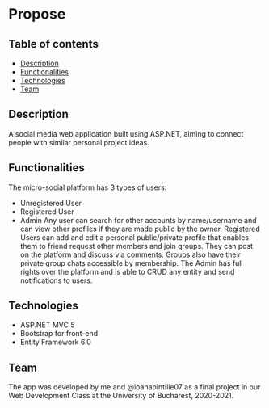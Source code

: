 # Propose
## Table of contents
* [Description](#description)
* [Functionalities](#Functionalities)
* [Technologies](#Technologies)
* [Team](#Team)

## Description
A social media web application built using ASP.NET, aiming to connect people with similar personal project ideas.
	
## Functionalities
The micro-social platform has 3 types of users: 
* Unregistered User
* Registered User
* Admin
  Any user can search for other accounts by name/username and can view other profiles if they are made public by the owner.   Registered Users can add and edit a personal public/private profile that enables them to friend request other members and join groups. They can post on the platform and discuss via comments. Groups also have their private group chats accessible by membership.
  The Admin has full rights over the platform and is able to CRUD any entity and send notifications to users.
	
## Technologies
* ASP.NET MVC 5
* Bootstrap for front-end
* Entity Framework 6.0

## Team
  The app was developed by me and @ioanapintilie07 as a final project in our Web Development Class at the University of Bucharest, 2020-2021.
